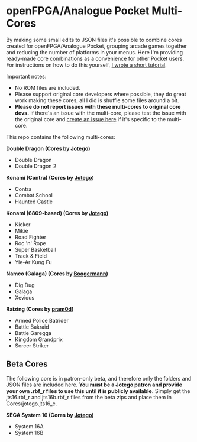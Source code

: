 # openFPGA/Analogue Pocket Multi-Cores

By making some small edits to JSON files it's possible to combine cores created for openFPGA/Analogue Pocket, grouping arcade games together and reducing the number of platforms in your menus. Here I'm providing ready-made core combinations as a convenience for other Pocket users. For instructions on how to do this yourself, [I wrote a short tutorial](https://github.com/espiox/openfpga-combo-cores/blob/main/Combining-Cores.md).

Important notes:
- No ROM files are included.
- Please support original core developers where possible, they do great work making these cores, all I did is shuffle some files around a bit.
- **Please do not report issues with these multi-cores to original core devs.** If there's an issue with the multi-core, please test the issue with the original core and [create an issue here](https://github.com/espiox/openfpga-combo-cores/issues) if it's specific to the multi-core.

This repo contains the following multi-cores:

**Double Dragon (Cores by [Jotego](https://www.patreon.com/jotego))**
- Double Dragon
- Double Dragon 2

**Konami (Contra) (Cores by [Jotego](https://www.patreon.com/jotego))**
- Contra
- Combat School
- Haunted Castle

**Konami (6809-based) (Cores by [Jotego](https://www.patreon.com/jotego))**
- Kicker
- Mikie
- Road Fighter
- Roc 'n' Rope
- Super Basketball
- Track & Field
- Yie-Ar Kung Fu

**Namco (Galaga) (Cores by [Boogermann](https://github.com/boogermann/))**
- Dig Dug
- Galaga
- Xevious

**Raizing (Cores by [pram0d](https://github.com/psomashekar/pram0d-pocket-dist-public))**
- Armed Police Batrider
- Battle Bakraid
- Battle Garegga
- Kingdom Grandprix
- Sorcer Striker


## Beta Cores
The following core is in patron-only beta, and therefore only the folders and JSON files are included here. **You must be a Jotego patron and provide your own .rbf_r files to use this until it is publicly available.** Simply get the jts16.rbf_r and jts16b.rbf_r files from the beta zips and place them in Cores/jotego.jts16_c.

**SEGA System 16 (Cores by [Jotego](https://www.patreon.com/jotego))**
- System 16A
- System 16B
